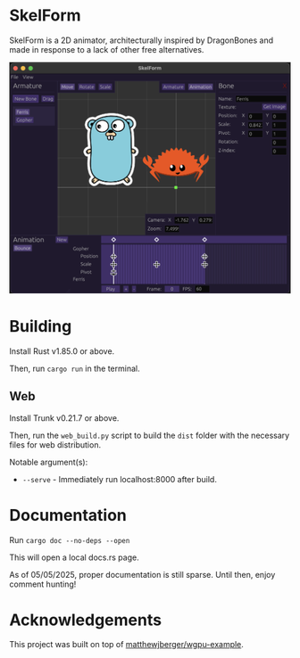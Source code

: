 # SkelForm

SkelForm is a 2D animator, architecturally inspired by DragonBones and made in response to a lack of other free alternatives.

![example](example.png)

# Building

Install Rust v1.85.0 or above.

Then, run `cargo run` in the terminal.

## Web

Install Trunk v0.21.7 or above.

Then, run the `web_build.py` script to build the `dist` folder with the necessary files for web distribution.

Notable argument(s):
* `--serve` - Immediately run localhost:8000 after build.

# Documentation

Run `cargo doc --no-deps --open`

This will open a local docs.rs page.

As of 05/05/2025, proper documentation is still sparse. Until then, enjoy comment hunting!

# Acknowledgements

This project was built on top of [matthewjberger/wgpu-example](https://github.com/matthewjberger/wgpu-example).
